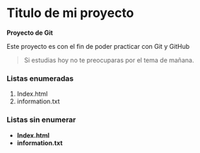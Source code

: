 # Titulo de mi proyecto
**Proyecto de Git**

Este proyecto es con el fin de poder practicar
con Git y GitHub  
>Si estudias hoy no te preocuparas 
por el tema de mañana.



[//]:# (Listas enumeradas)
### Listas enumeradas

1. Index.html
2. information.txt

### Listas sin enumerar
[//]:# (Listas sin enumerar)
* **Index.html**
* **information.txt**